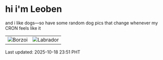 # hi i'm Leoben

and i like dogs—so have some random dog pics that change whenever my CRON feels like it

|  |  |
|--------|----------|
| ![Borzoi](https://random-dog-vercel.vercel.app/api/random-borzoi?v=1760802661) | ![Labrador](https://random-dog-vercel.vercel.app/api/random-labrador?v=1760802661) |

Last updated: 2025-10-18 23:51 PHT
